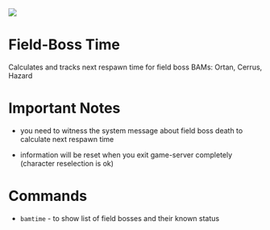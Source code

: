 <img src=http://u.cubeupload.com/Owyn/bamtime.jpg> 

# Field-Boss Time

Calculates and tracks next respawn time for field boss BAMs: Ortan, Cerrus, Hazard


# Important Notes 

- you need to witness the system message about field boss death to calculate next respawn time

- information will be reset when you exit game-server completely (character reselection is ok)


# Commands

- `bamtime` - to show list of field bosses and their known status